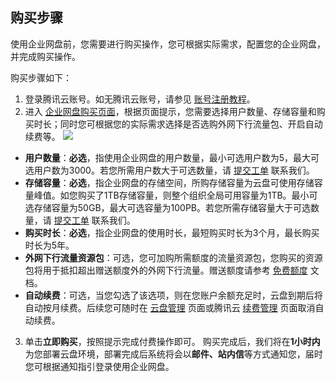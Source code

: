 ## 购买步骤

使用企业网盘前，您需要进行购买操作，您可根据实际需求，配置您的企业网盘，并完成购买操作。

购买步骤如下：

1. 登录腾讯云账号。如无腾讯云账号，请参见 [账号注册教程](https://cloud.tencent.com/document/product/378/17985)。
2. 进入 [企业网盘购买页面](https://buy.cloud.tencent.com/cofile)，根据页面提示，您需要选择用户数量、存储容量和购买时长；同时您可根据您的实际需求选择是否选购外网下行流量包、开启自动续费等。
![](https://qcloudimg.tencent-cloud.cn/raw/ef8ce928acbe78e2bcccb887e8d44020.png)
 - **用户数量**：**必选**，指使用企业网盘的用户数量，最小可选用户数为5，最大可选用户数为3000。若您所需用户数大于可选数量，请 [提交工单](https://console.cloud.tencent.com/workorder/category) 联系我们。
 - **存储容量**：**必选**，指企业网盘的存储空间，所购存储容量为云盘可使用存储容量峰值。如您购买了1TB存储容量，则整个组织全局可用容量为1TB。最小可选存储容量为50GB，最大可选容量为100PB。若您所需存储容量大于可选数量，请 [提交工单](https://console.cloud.tencent.com/workorder/category) 联系我们。
 - **购买时长**：**必选**，指企业网盘的使用时长，最短购买时长为3个月，最长购买时长为5年。
 - **外网下行流量资源包**：可选，您可加购所需额度的流量资源包，您购买的资源包将用于抵扣超出赠送额度外的外网下行流量。赠送额度请参考 [免费额度](https://cloud.tencent.com/document/product/1339/68344) 文档。
 - **自动续费**：可选，当您勾选了该选项，则在您账户余额充足时，云盘到期后将自动按月续费。后续您可随时在 [云盘管理](https://console.cloud.tencent.com/smh/official-list) 页面或腾讯云 [续费管理](https://console.cloud.tencent.com/account/renewal) 页面取消自动续费。
3. 单击**立即购买**，按照提示完成付费操作即可。
购买完成后，我们将在**1小时内**为您部署云盘环境，部署完成后系统将会以**邮件、站内信**等方式通知您，届时您可根据通知指引登录使用企业网盘。
